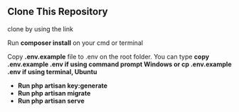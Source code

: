 ## Clone This Repository
<p>clone by using the link</p>
<p>Run <b>composer install</b> on your cmd or terminal</p>
<p>Copy <b>.env.example</b> file to .env on the root folder. You can type <b>copy .env.example .env<b> if using command prompt Windows or cp .env.example .env if using terminal, Ubuntu</p>
<ul>
    <li>Run php artisan key:generate</li>
    <li>Run php artisan migrate</li>
    <li>Run php artisan serve</li>
</ul>

